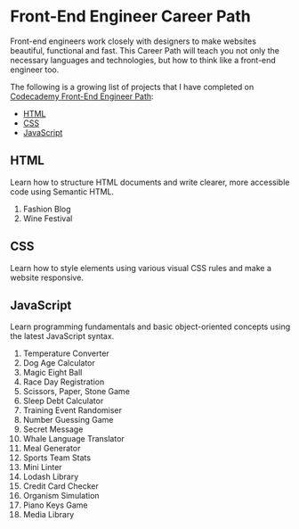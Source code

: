 # Front-End Engineer Career Path

Front-end engineers work closely with designers to make websites beautiful, functional and fast. This Career Path will teach you not only the necessary languages and technologies, but how to think like a front-end engineer too.

The following is a growing list of projects that I have completed on [Codecademy Front-End Engineer Path](https://www.codecademy.com/learn/paths/front-end-engineer-career-path):

- [HTML](#html)
- [CSS](#css)
- [JavaScript](#javascript)

## HTML <a name="html"></a>

Learn how to structure HTML documents and write clearer, more accessible code using Semantic HTML.

1. Fashion Blog
2. Wine Festival

## CSS <a name="css"></a>

Learn how to style elements using various visual CSS rules and make a website responsive.

## JavaScript <a name="javascript"></a>

Learn programming fundamentals and basic object-oriented concepts using the latest JavaScript syntax.

1. Temperature Converter
2. Dog Age Calculator
3. Magic Eight Ball
4. Race Day Registration
5. Scissors, Paper, Stone Game
6. Sleep Debt Calculator
7. Training Event Randomiser
8. Number Guessing Game
9. Secret Message
10. Whale Language Translator
11. Meal Generator
12. Sports Team Stats
13. Mini Linter
14. Lodash Library
15. Credit Card Checker
16. Organism Simulation
17. Piano Keys Game
18. Media Library
